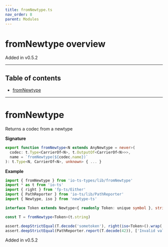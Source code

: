 ```yaml
---
title: fromNewtype.ts
nav_order: 8
parent: Modules
---
```


# fromNewtype overview

Added in v0.5.2

---

<h2 class="text-delta">Table of contents</h2>

- [fromNewtype](#fromnewtype)

---

# fromNewtype

Returns a codec from a newtype

**Signature**

```ts
export function fromNewtype<N extends AnyNewtype = never>(
  codec: t.Type<CarrierOf<N>, t.OutputOf<CarrierOf<N>>>,
  name = `fromNewtype(${codec.name})`
): t.Type<N, CarrierOf<N>, unknown> { ... }
```

**Example**

```ts
import { fromNewtype } from 'io-ts-types/lib/fromNewtype'
import * as t from 'io-ts'
import { right } from 'fp-ts/Either'
import { PathReporter } from 'io-ts/lib/PathReporter'
import { Newtype, iso } from 'newtype-ts'

interface Token extends Newtype<{ readonly Token: unique symbol }, string> {}

const T = fromNewtype<Token>(t.string)

assert.deepStrictEqual(T.decode('sometoken'), right(iso<Token>().wrap('sometoken')))
assert.deepStrictEqual(PathReporter.report(T.decode(42)), ['Invalid value 42 supplied to : fromNewtype(string)'])
```

Added in v0.5.2
